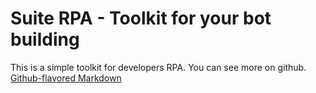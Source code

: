 # Suite RPA - Toolkit for your bot building

This is a simple toolkit for developers RPA. You can see more on github.
[Github-flavored Markdown](https://github.com/CamiloCCarvalho/rpa_suite)
